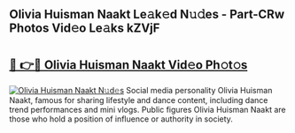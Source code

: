 ## Olivia Huisman Naakt Le𝚊k𝚎d N𝚞𝚍es - Part-CRw Photos Vid𝚎o Le𝚊ks kZVjF

# <h2><a href="http://fb0vhyf.evod.top/?m=Olivia+Huisman+Naakt">🔗 👉🔴 Olivia Huisman Naakt Vid𝚎o Ph𝚘t𝚘s</a></h2>

[![Olivia Huisman Naakt N𝚞d𝚎s](https://i.imgur.com/8V9OHl7.gif)](http://fb0vhyf.evod.top/?m=Olivia+Huisman+Naakt)
Social media personality Olivia Huisman Naakt, famous for sharing lifestyle and dance content, including dance trend performances and mini vlogs. Public figures Olivia Huisman Naakt are those who hold a position of influence or authority in society. 

